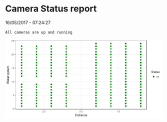 Camera Status report
================
16/05/2017 - 07:24:27

    All cameras are up and running

![](camreport_files/figure-markdown_github/unnamed-chunk-2-1.png)
